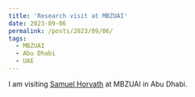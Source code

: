 ```yaml
---
title: 'Research visit at MBZUAI'
date: 2023-09-06
permalink: /posts/2023/09/06/
tags:
  - MBZUAI
  - Abu Dhabi
  - UAE
---
```

I am visiting [Samuel Horvath](https://sites.google.com/view/samuelhorvath) at MBZUAI in Abu Dhabi. 
